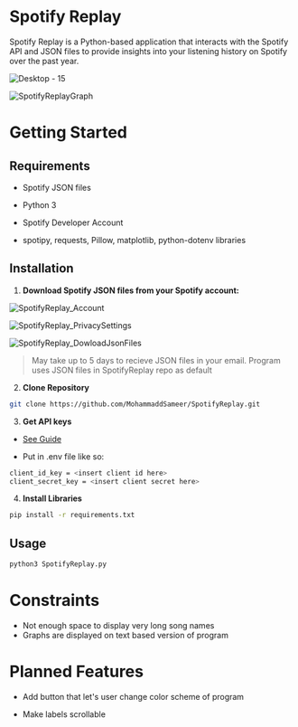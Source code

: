 # Spotify Replay

Spotify Replay is a Python-based application that interacts with the Spotify API and JSON files to provide insights into your listening history on Spotify over the past year.

![Desktop - 15](https://github.com/MohammaddSameer/SpotifyReplay/assets/138824243/461ce666-7506-44ad-a547-3b29dc2f2e66)

![SpotifyReplayGraph](https://github.com/MohammaddSameer/SpotifyReplay/assets/138824243/5d4617df-c535-4d91-87ff-76a6a42d1ae3)



# Getting Started

## Requirements

* Spotify JSON files

* Python 3

* Spotify Developer Account

* spotipy, requests, Pillow, matplotlib, python-dotenv libraries

## Installation

1. **Download Spotify JSON files from your Spotify account:**

![SpotifyReplay_Account](https://github.com/MohammaddSameer/SpotifyReplay/assets/138824243/51559c47-c09d-49ca-941b-75ce94dd6e8f)

![SpotifyReplay_PrivacySettings](https://github.com/MohammaddSameer/SpotifyReplay/assets/138824243/fb6eab5a-e2ac-4fd3-a3ae-20174e07169c)

![SpotifyReplay_DowloadJsonFiles](https://github.com/MohammaddSameer/SpotifyReplay/assets/138824243/ab2d8d40-0842-4aa3-9532-382025f35503)


>May take up to 5 days to recieve JSON files in your email. Program uses JSON files in SpotifyReplay repo as default

2. **Clone Repository**
```bash
git clone https://github.com/MohammaddSameer/SpotifyReplay.git
```



3. **Get API keys**
* [See Guide](https://developer.spotify.com/documentation/web-api/tutorials/getting-started)

* Put in .env file like so:
```bash
client_id_key = <insert client id here>
client_secret_key = <insert client secret here>
```

4. **Install Libraries** 
```bash
pip install -r requirements.txt     
```

## Usage

```bash
python3 SpotifyReplay.py    
```

# Constraints

* Not enough space to display very long song names
* Graphs are displayed on text based version of program

# Planned Features

* Add button that let's user change color scheme of program

* Make labels scrollable




